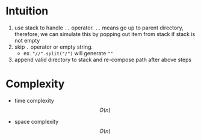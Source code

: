 # Intuition

1. use stack to handle `..` operator. `..` means go up to parent directory, therefore, we can simulate this by popping out item from stack if stack is not empty
2. skip `.` operator or empty string.
   - ex. `"//".split("/")` will generate `""`
3. append valid directory to stack and re-compose path after above steps

# Complexity

- time complexity
$$O(n)$$

- space complexity
$$O(n)$$